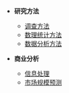- **研究方法**

    - [调查方法](/商业分析/1、调查方法.md)
    - [数理统计方法](/商业分析/2、数理统计方法.md)
    - [数据分析方法](/商业分析/3、数据分析方法.md)

- **商业分析**
    - [信息处理](/商业分析/a、问题转变为行动.md)
    - [市场规模预测](/商业分析/b、市场规模预测.md)
    